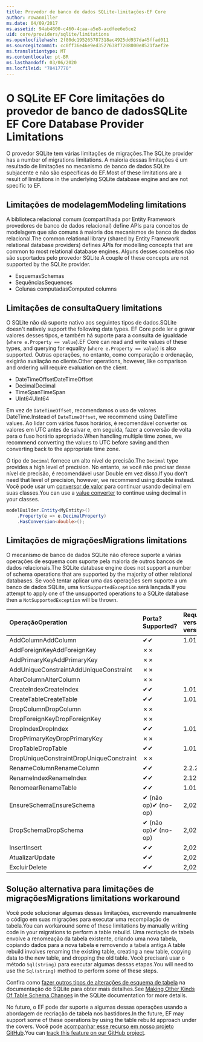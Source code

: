 ```yaml
---
title: Provedor de banco de dados SQLite-limitações-EF Core
author: rowanmiller
ms.date: 04/09/2017
ms.assetid: 94ab4800-c460-4caa-a5e8-acdfee6e6ce2
uid: core/providers/sqlite/limitations
ms.openlocfilehash: 2f80dc195265787318ac4925dd937da45ffad011
ms.sourcegitcommit: cc0ff36e46e9ed3527638f7208000e8521faef2e
ms.translationtype: MT
ms.contentlocale: pt-BR
ms.lasthandoff: 03/06/2020
ms.locfileid: "78417770"
---
```

# <a name="sqlite-ef-core-database-provider-limitations"></a><span data-ttu-id="f5a92-102">O SQLite EF Core limitações do provedor de banco de dados</span><span class="sxs-lookup"><span data-stu-id="f5a92-102">SQLite EF Core Database Provider Limitations</span></span>

<span data-ttu-id="f5a92-103">O provedor SQLite tem várias limitações de migrações.</span><span class="sxs-lookup"><span data-stu-id="f5a92-103">The SQLite provider has a number of migrations limitations.</span></span> <span data-ttu-id="f5a92-104">A maioria dessas limitações é um resultado de limitações no mecanismo de banco de dados SQLite subjacente e não são específicas do EF.</span><span class="sxs-lookup"><span data-stu-id="f5a92-104">Most of these limitations are a result of limitations in the underlying SQLite database engine and are not specific to EF.</span></span>

## <a name="modeling-limitations"></a><span data-ttu-id="f5a92-105">Limitações de modelagem</span><span class="sxs-lookup"><span data-stu-id="f5a92-105">Modeling limitations</span></span>

<span data-ttu-id="f5a92-106">A biblioteca relacional comum (compartilhada por Entity Framework provedores de banco de dados relacional) define APIs para conceitos de modelagem que são comuns à maioria dos mecanismos de banco de dados relacional.</span><span class="sxs-lookup"><span data-stu-id="f5a92-106">The common relational library (shared by Entity Framework relational database providers) defines APIs for modelling concepts that are common to most relational database engines.</span></span> <span data-ttu-id="f5a92-107">Alguns desses conceitos não são suportados pelo provedor SQLite.</span><span class="sxs-lookup"><span data-stu-id="f5a92-107">A couple of these concepts are not supported by the SQLite provider.</span></span>

* <span data-ttu-id="f5a92-108">Esquemas</span><span class="sxs-lookup"><span data-stu-id="f5a92-108">Schemas</span></span>
* <span data-ttu-id="f5a92-109">Sequências</span><span class="sxs-lookup"><span data-stu-id="f5a92-109">Sequences</span></span>
* <span data-ttu-id="f5a92-110">Colunas computadas</span><span class="sxs-lookup"><span data-stu-id="f5a92-110">Computed columns</span></span>

## <a name="query-limitations"></a><span data-ttu-id="f5a92-111">Limitações de consulta</span><span class="sxs-lookup"><span data-stu-id="f5a92-111">Query limitations</span></span>

<span data-ttu-id="f5a92-112">O SQLite não dá suporte nativo aos seguintes tipos de dados.</span><span class="sxs-lookup"><span data-stu-id="f5a92-112">SQLite doesn't natively support the following data types.</span></span> <span data-ttu-id="f5a92-113">EF Core pode ler e gravar valores desses tipos, e também há suporte para a consulta de igualdade (`where e.Property == value`).</span><span class="sxs-lookup"><span data-stu-id="f5a92-113">EF Core can read and write values of these types, and querying for equality (`where e.Property == value`) is also supported.</span></span> <span data-ttu-id="f5a92-114">Outras operações, no entanto, como comparação e ordenação, exigirão avaliação no cliente.</span><span class="sxs-lookup"><span data-stu-id="f5a92-114">Other operations, however, like comparison and ordering will require evaluation on the client.</span></span>

* <span data-ttu-id="f5a92-115">DateTimeOffset</span><span class="sxs-lookup"><span data-stu-id="f5a92-115">DateTimeOffset</span></span>
* <span data-ttu-id="f5a92-116">Decimal</span><span class="sxs-lookup"><span data-stu-id="f5a92-116">Decimal</span></span>
* <span data-ttu-id="f5a92-117">TimeSpan</span><span class="sxs-lookup"><span data-stu-id="f5a92-117">TimeSpan</span></span>
* <span data-ttu-id="f5a92-118">UInt64</span><span class="sxs-lookup"><span data-stu-id="f5a92-118">UInt64</span></span>

<span data-ttu-id="f5a92-119">Em vez de `DateTimeOffset`, recomendamos o uso de valores DateTime.</span><span class="sxs-lookup"><span data-stu-id="f5a92-119">Instead of `DateTimeOffset`, we recommend using DateTime values.</span></span> <span data-ttu-id="f5a92-120">Ao lidar com vários fusos horários, é recomendável converter os valores em UTC antes de salvar e, em seguida, fazer a conversão de volta para o fuso horário apropriado.</span><span class="sxs-lookup"><span data-stu-id="f5a92-120">When handling multiple time zones, we recommend converting the values to UTC before saving and then converting back to the appropriate time zone.</span></span>

<span data-ttu-id="f5a92-121">O tipo de `Decimal` fornece um alto nível de precisão.</span><span class="sxs-lookup"><span data-stu-id="f5a92-121">The `Decimal` type provides a high level of precision.</span></span> <span data-ttu-id="f5a92-122">No entanto, se você não precisar desse nível de precisão, é recomendável usar Double em vez disso.</span><span class="sxs-lookup"><span data-stu-id="f5a92-122">If you don't need that level of precision, however, we recommend using double instead.</span></span> <span data-ttu-id="f5a92-123">Você pode usar um [conversor de valor](../../modeling/value-conversions.md) para continuar usando decimal em suas classes.</span><span class="sxs-lookup"><span data-stu-id="f5a92-123">You can use a [value converter](../../modeling/value-conversions.md) to continue using decimal in your classes.</span></span>

``` csharp
modelBuilder.Entity<MyEntity>()
    .Property(e => e.DecimalProperty)
    .HasConversion<double>();
```

## <a name="migrations-limitations"></a><span data-ttu-id="f5a92-124">Limitações de migrações</span><span class="sxs-lookup"><span data-stu-id="f5a92-124">Migrations limitations</span></span>

<span data-ttu-id="f5a92-125">O mecanismo de banco de dados SQLite não oferece suporte a várias operações de esquema com suporte pela maioria de outros bancos de dados relacionais.</span><span class="sxs-lookup"><span data-stu-id="f5a92-125">The SQLite database engine does not support a number of schema operations that are supported by the majority of other relational databases.</span></span> <span data-ttu-id="f5a92-126">Se você tentar aplicar uma das operações sem suporte a um banco de dados SQLite, uma `NotSupportedException` será lançada.</span><span class="sxs-lookup"><span data-stu-id="f5a92-126">If you attempt to apply one of the unsupported operations to a SQLite database then a `NotSupportedException` will be thrown.</span></span>

| <span data-ttu-id="f5a92-127">Operação</span><span class="sxs-lookup"><span data-stu-id="f5a92-127">Operation</span></span>            | <span data-ttu-id="f5a92-128">Porta?</span><span class="sxs-lookup"><span data-stu-id="f5a92-128">Supported?</span></span> | <span data-ttu-id="f5a92-129">Requer versão</span><span class="sxs-lookup"><span data-stu-id="f5a92-129">Requires version</span></span> |
|:---------------------|:-----------|:-----------------|
| <span data-ttu-id="f5a92-130">AddColumn</span><span class="sxs-lookup"><span data-stu-id="f5a92-130">AddColumn</span></span>            | <span data-ttu-id="f5a92-131">✔</span><span class="sxs-lookup"><span data-stu-id="f5a92-131">✔</span></span>          | <span data-ttu-id="f5a92-132">1.0</span><span class="sxs-lookup"><span data-stu-id="f5a92-132">1.0</span></span>              |
| <span data-ttu-id="f5a92-133">AddForeignKey</span><span class="sxs-lookup"><span data-stu-id="f5a92-133">AddForeignKey</span></span>        | <span data-ttu-id="f5a92-134">✗</span><span class="sxs-lookup"><span data-stu-id="f5a92-134">✗</span></span>          |                  |
| <span data-ttu-id="f5a92-135">AddPrimaryKey</span><span class="sxs-lookup"><span data-stu-id="f5a92-135">AddPrimaryKey</span></span>        | <span data-ttu-id="f5a92-136">✗</span><span class="sxs-lookup"><span data-stu-id="f5a92-136">✗</span></span>          |                  |
| <span data-ttu-id="f5a92-137">AddUniqueConstraint</span><span class="sxs-lookup"><span data-stu-id="f5a92-137">AddUniqueConstraint</span></span>  | <span data-ttu-id="f5a92-138">✗</span><span class="sxs-lookup"><span data-stu-id="f5a92-138">✗</span></span>          |                  |
| <span data-ttu-id="f5a92-139">AlterColumn</span><span class="sxs-lookup"><span data-stu-id="f5a92-139">AlterColumn</span></span>          | <span data-ttu-id="f5a92-140">✗</span><span class="sxs-lookup"><span data-stu-id="f5a92-140">✗</span></span>          |                  |
| <span data-ttu-id="f5a92-141">CreateIndex</span><span class="sxs-lookup"><span data-stu-id="f5a92-141">CreateIndex</span></span>          | <span data-ttu-id="f5a92-142">✔</span><span class="sxs-lookup"><span data-stu-id="f5a92-142">✔</span></span>          | <span data-ttu-id="f5a92-143">1.0</span><span class="sxs-lookup"><span data-stu-id="f5a92-143">1.0</span></span>              |
| <span data-ttu-id="f5a92-144">CreateTable</span><span class="sxs-lookup"><span data-stu-id="f5a92-144">CreateTable</span></span>          | <span data-ttu-id="f5a92-145">✔</span><span class="sxs-lookup"><span data-stu-id="f5a92-145">✔</span></span>          | <span data-ttu-id="f5a92-146">1.0</span><span class="sxs-lookup"><span data-stu-id="f5a92-146">1.0</span></span>              |
| <span data-ttu-id="f5a92-147">DropColumn</span><span class="sxs-lookup"><span data-stu-id="f5a92-147">DropColumn</span></span>           | <span data-ttu-id="f5a92-148">✗</span><span class="sxs-lookup"><span data-stu-id="f5a92-148">✗</span></span>          |                  |
| <span data-ttu-id="f5a92-149">DropForeignKey</span><span class="sxs-lookup"><span data-stu-id="f5a92-149">DropForeignKey</span></span>       | <span data-ttu-id="f5a92-150">✗</span><span class="sxs-lookup"><span data-stu-id="f5a92-150">✗</span></span>          |                  |
| <span data-ttu-id="f5a92-151">DropIndex</span><span class="sxs-lookup"><span data-stu-id="f5a92-151">DropIndex</span></span>            | <span data-ttu-id="f5a92-152">✔</span><span class="sxs-lookup"><span data-stu-id="f5a92-152">✔</span></span>          | <span data-ttu-id="f5a92-153">1.0</span><span class="sxs-lookup"><span data-stu-id="f5a92-153">1.0</span></span>              |
| <span data-ttu-id="f5a92-154">DropPrimaryKey</span><span class="sxs-lookup"><span data-stu-id="f5a92-154">DropPrimaryKey</span></span>       | <span data-ttu-id="f5a92-155">✗</span><span class="sxs-lookup"><span data-stu-id="f5a92-155">✗</span></span>          |                  |
| <span data-ttu-id="f5a92-156">DropTable</span><span class="sxs-lookup"><span data-stu-id="f5a92-156">DropTable</span></span>            | <span data-ttu-id="f5a92-157">✔</span><span class="sxs-lookup"><span data-stu-id="f5a92-157">✔</span></span>          | <span data-ttu-id="f5a92-158">1.0</span><span class="sxs-lookup"><span data-stu-id="f5a92-158">1.0</span></span>              |
| <span data-ttu-id="f5a92-159">DropUniqueConstraint</span><span class="sxs-lookup"><span data-stu-id="f5a92-159">DropUniqueConstraint</span></span> | <span data-ttu-id="f5a92-160">✗</span><span class="sxs-lookup"><span data-stu-id="f5a92-160">✗</span></span>          |                  |
| <span data-ttu-id="f5a92-161">RenameColumn</span><span class="sxs-lookup"><span data-stu-id="f5a92-161">RenameColumn</span></span>         | <span data-ttu-id="f5a92-162">✔</span><span class="sxs-lookup"><span data-stu-id="f5a92-162">✔</span></span>          | <span data-ttu-id="f5a92-163">2.2.2</span><span class="sxs-lookup"><span data-stu-id="f5a92-163">2.2.2</span></span>            |
| <span data-ttu-id="f5a92-164">RenameIndex</span><span class="sxs-lookup"><span data-stu-id="f5a92-164">RenameIndex</span></span>          | <span data-ttu-id="f5a92-165">✔</span><span class="sxs-lookup"><span data-stu-id="f5a92-165">✔</span></span>          | <span data-ttu-id="f5a92-166">2.1</span><span class="sxs-lookup"><span data-stu-id="f5a92-166">2.1</span></span>              |
| <span data-ttu-id="f5a92-167">Renomear</span><span class="sxs-lookup"><span data-stu-id="f5a92-167">RenameTable</span></span>          | <span data-ttu-id="f5a92-168">✔</span><span class="sxs-lookup"><span data-stu-id="f5a92-168">✔</span></span>          | <span data-ttu-id="f5a92-169">1.0</span><span class="sxs-lookup"><span data-stu-id="f5a92-169">1.0</span></span>              |
| <span data-ttu-id="f5a92-170">EnsureSchema</span><span class="sxs-lookup"><span data-stu-id="f5a92-170">EnsureSchema</span></span>         | <span data-ttu-id="f5a92-171">✔ (não op)</span><span class="sxs-lookup"><span data-stu-id="f5a92-171">✔ (no-op)</span></span>  | <span data-ttu-id="f5a92-172">2,0</span><span class="sxs-lookup"><span data-stu-id="f5a92-172">2.0</span></span>              |
| <span data-ttu-id="f5a92-173">DropSchema</span><span class="sxs-lookup"><span data-stu-id="f5a92-173">DropSchema</span></span>           | <span data-ttu-id="f5a92-174">✔ (não op)</span><span class="sxs-lookup"><span data-stu-id="f5a92-174">✔ (no-op)</span></span>  | <span data-ttu-id="f5a92-175">2,0</span><span class="sxs-lookup"><span data-stu-id="f5a92-175">2.0</span></span>              |
| <span data-ttu-id="f5a92-176">Insert</span><span class="sxs-lookup"><span data-stu-id="f5a92-176">Insert</span></span>               | <span data-ttu-id="f5a92-177">✔</span><span class="sxs-lookup"><span data-stu-id="f5a92-177">✔</span></span>          | <span data-ttu-id="f5a92-178">2,0</span><span class="sxs-lookup"><span data-stu-id="f5a92-178">2.0</span></span>              |
| <span data-ttu-id="f5a92-179">Atualizar</span><span class="sxs-lookup"><span data-stu-id="f5a92-179">Update</span></span>               | <span data-ttu-id="f5a92-180">✔</span><span class="sxs-lookup"><span data-stu-id="f5a92-180">✔</span></span>          | <span data-ttu-id="f5a92-181">2,0</span><span class="sxs-lookup"><span data-stu-id="f5a92-181">2.0</span></span>              |
| <span data-ttu-id="f5a92-182">Excluir</span><span class="sxs-lookup"><span data-stu-id="f5a92-182">Delete</span></span>               | <span data-ttu-id="f5a92-183">✔</span><span class="sxs-lookup"><span data-stu-id="f5a92-183">✔</span></span>          | <span data-ttu-id="f5a92-184">2,0</span><span class="sxs-lookup"><span data-stu-id="f5a92-184">2.0</span></span>              |

## <a name="migrations-limitations-workaround"></a><span data-ttu-id="f5a92-185">Solução alternativa para limitações de migrações</span><span class="sxs-lookup"><span data-stu-id="f5a92-185">Migrations limitations workaround</span></span>

<span data-ttu-id="f5a92-186">Você pode solucionar algumas dessas limitações, escrevendo manualmente o código em suas migrações para executar uma recompilação de tabela.</span><span class="sxs-lookup"><span data-stu-id="f5a92-186">You can workaround some of these limitations by manually writing code in your migrations to perform a table rebuild.</span></span> <span data-ttu-id="f5a92-187">Uma recriação de tabela envolve a renomeação da tabela existente, criando uma nova tabela, copiando dados para a nova tabela e removendo a tabela antiga.</span><span class="sxs-lookup"><span data-stu-id="f5a92-187">A table rebuild involves renaming the existing table, creating a new table, copying data to the new table, and dropping the old table.</span></span> <span data-ttu-id="f5a92-188">Você precisará usar o método `Sql(string)` para executar algumas dessas etapas.</span><span class="sxs-lookup"><span data-stu-id="f5a92-188">You will need to use the `Sql(string)` method to perform some of these steps.</span></span>

<span data-ttu-id="f5a92-189">Confira como [fazer outros tipos de alterações de esquema de tabela](https://sqlite.org/lang_altertable.html#otheralter) na documentação do SQLite para obter mais detalhes.</span><span class="sxs-lookup"><span data-stu-id="f5a92-189">See [Making Other Kinds Of Table Schema Changes](https://sqlite.org/lang_altertable.html#otheralter) in the SQLite documentation for more details.</span></span>

<span data-ttu-id="f5a92-190">No futuro, o EF pode dar suporte a algumas dessas operações usando a abordagem de recriação de tabela nos bastidores.</span><span class="sxs-lookup"><span data-stu-id="f5a92-190">In the future, EF may support some of these operations by using the table rebuild approach under the covers.</span></span> <span data-ttu-id="f5a92-191">Você pode [acompanhar esse recurso em nosso projeto GitHub](https://github.com/aspnet/EntityFrameworkCore/issues/329).</span><span class="sxs-lookup"><span data-stu-id="f5a92-191">You can [track this feature on our GitHub project](https://github.com/aspnet/EntityFrameworkCore/issues/329).</span></span>
